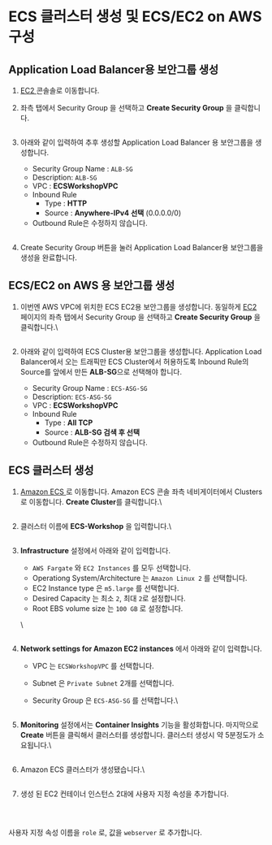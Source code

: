 # ECS 클러스터 생성 및 ECS/EC2 on AWS 구성

## Application Load Balancer용 보안그룹 생성

1. [EC2 ](https://console.aws.amazon.com/ec2) 콘솔솔로 이동합니다.
2.  좌측 탭에서 Security Group 을 선택하고 **Create Security Group** 을 클릭합니다.



    <figure><img src="https://static.us-east-1.prod.workshops.aws/public/ff1c970f-c952-441b-a93c-737f3753d40a/static/images/ecs/cluster/sg/sg.png" alt=""><figcaption></figcaption></figure>
3.  아래와 같이 입력하여 추후 생성할 Application Load Balancer 용 보안그룹을 생성합니다.

    * Security Group Name : `ALB-SG`
    * Description: `ALB-SG`
    * VPC : **ECSWorkshopVPC**
    * Inbound Rule
      * Type : **HTTP**
      * Source : **Anywhere-IPv4 선택** (0.0.0.0/0)
    * Outbound Rule은 수정하지 않습니다.

    <figure><img src="../.gitbook/assets/image (11).png" alt=""><figcaption></figcaption></figure>


4. Create Security Group 버튼을 눌러 Application Load Balancer용 보안그룹을 생성을 완료합니다.

## ECS/EC2 on AWS 용 보안그룹 생성

1.  이번엔 AWS VPC에 위치한 ECS EC2용 보안그룹을 생성합니다. 동일하게 [EC2 ](https://console.aws.amazon.com/ec2) 페이지의 좌측 탭에서 Security Group 을 선택하고 **Create Security Group** 을 클릭합니다.\


    <figure><img src="../.gitbook/assets/image (32).png" alt=""><figcaption></figcaption></figure>
2. 아래와 같이 입력하여 ECS Cluster용 보안그룹을 생성합니다. Application Load Balancer에서 오는 트래픽만 ECS Cluster에서 허용하도록 Inbound Rule의 Source를 앞에서 만든 **ALB-SG**으로 선택해야 합니다.
   * Security Group Name : `ECS-ASG-SG`
   * Description: `ECS-ASG-SG`
   * VPC : **ECSWorkshopVPC**
   * Inbound Rule
     * Type : **All TCP**
     * Source : **ALB-SG 검색 후 선택**
   * Outbound Rule은 수정하지 않습니다.

## ECS 클러스터 생성

1.  [Amazon ECS ](https://console.aws.amazon.com/ecs)로 이동합니다. Amazon ECS 콘솔 좌측 네비게이터에서 Clusters로 이동합니다. **Create Cluster**를 클릭합니다.\


    <figure><img src="../.gitbook/assets/image (34).png" alt=""><figcaption></figcaption></figure>
2.  클러스터 이름에 **ECS-Workshop** 을 입력합니다.\


    <figure><img src="../.gitbook/assets/image (35).png" alt=""><figcaption></figcaption></figure>
3.  **Infrastructure** 설정에서 아래와 같이 입력합니다.

    * `AWS Fargate` 와 `EC2 Instances` 를 모두 선택합니다.
    * Operationg System/Architecture 는 `Amazon Linux 2` 를 선택합니다.
    * EC2 Instance type 은 `m5.large` 를 선택합니다.
    * Desired Capacity 는 최소 `2`, 최대 `2`로 설정합니다.
    * Root EBS volume size 는 `100 GB` 로 설정합니다.

    \


    <figure><img src="../.gitbook/assets/image (36).png" alt=""><figcaption></figcaption></figure>
4. **Network settings for Amazon EC2 instances** 에서 아래와 같이 입력합니다.
   * VPC 는 `ECSWorkshopVPC` 를 선택합니다.
   * Subnet 은 `Private Subnet` 2개를 선택합니다.
   *   Security Group 은 `ECS-ASG-SG` 를 선택합니다.\


       <figure><img src="../.gitbook/assets/image (37).png" alt=""><figcaption></figcaption></figure>
5.  **Monitoring** 설정에서는 **Container Insights** 기능을 활성화합니다. 마지막으로 **Create** 버튼을 클릭해서 클러스터를 생성합니다. 클러스터 생성시 약 5분정도가 소요됩니다.\


    <figure><img src="../.gitbook/assets/image (38).png" alt=""><figcaption></figcaption></figure>
6.  Amazon ECS 클러스터가 생성됐습니다.\


    <figure><img src="../.gitbook/assets/image (39).png" alt=""><figcaption></figcaption></figure>
7. 생성 된 EC2 컨테이너 인스턴스 2대에 사용자 지정 속성을 추가합니다.

<figure><img src="../.gitbook/assets/image (59).png" alt=""><figcaption></figcaption></figure>

<figure><img src="../.gitbook/assets/image (60).png" alt=""><figcaption></figcaption></figure>

<figure><img src="../.gitbook/assets/image (61).png" alt=""><figcaption></figcaption></figure>

사용자 지정 속성 이름을 `role` 로, 값을 `webserver` 로 추가합니다.

<figure><img src="../.gitbook/assets/image (62).png" alt=""><figcaption></figcaption></figure>
